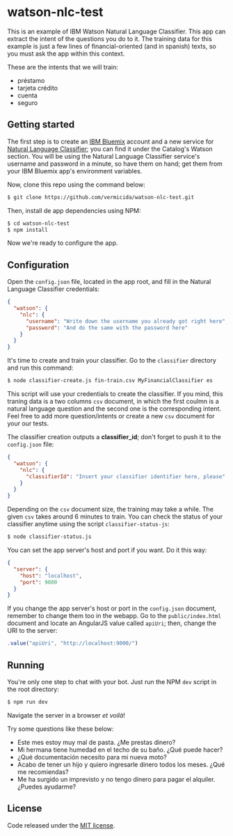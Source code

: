 # watson-nlc-test

This is an example of IBM Watson Natural Language Classifier. This app can extract the intent of the questions you do to it. The training data for this example is just a few lines of financial-oriented (and in spanish) texts, so you must ask the app within this context.

These are the intents that we will train:
- préstamo
- tarjeta crédito
- cuenta
- seguro

## Getting started

The first step is to create an [IBM Bluemix](https://console.ng.bluemix.net/) account and a new service for [Natural Language Classifier](https://console.ng.bluemix.net/catalog/services/natural-language-classifier/); you can find it under the Catalog's Watson section. You will be using the Natural Language Classifier service's username and password in a minute, so have them on hand; get them from your IBM Bluemix app's environment variables.

Now, clone this repo using the command below:
```bash
$ git clone https://github.com/vermicida/watson-nlc-test.git
```

Then, install de app dependencies using NPM:
```bash
$ cd watson-nlc-test
$ npm install
```

Now we're ready to configure the app.

## Configuration

Open the `config.json` file, located in the app root, and fill in the Natural Language Classifier credentials: 
```json
{
  "watson": {
    "nlc": {
      "username": "Write down the username you already got right here",
      "password": "And do the same with the password here"
    }
  }
}
```

It's time to create and train your classifier. Go to the `classifier` directory and run this command:
```bash
$ node classifier-create.js fin-train.csv MyFinancialClassifier es
```

This script will use your credentials to create the classifier. If you mind, this traning data is a two columns `csv` document, in which the first coulmn is a natural language question and the second one is the corresponding intent. Feel free to add more question/intents or create a new `csv` document for your our tests.

The classifier creation outputs a **classifier_id**; don't forget to push it to the `config.json` file:
```json
{
  "watson": {
    "nlc": {
      "classifierId": "Insert your classifier identifier here, please"
    }
  }
}
```

Depending on the `csv` document size, the training may take a while. The given `csv` takes around 6 minutes to train. You can check the status of your classifier anytime using the script `classifier-status-js`:
```bash
$ node classifier-status.js
```

You can set the app server's host and port if you want. Do it this way:
```json
{
  "server": {
    "host": "localhost",
    "port": 9000
  }
}
```

If you change the app server's host or port in the `config.json` document, remember to change them too in the webapp. Go to the `public/index.html` document and locate an AngularJS value called `apiUri`; then, change the URI to the server:
```javascript
.value("apiUri", "http://localhost:9000/")
```

## Running

You're only one step to chat with your bot. Just run the NPM `dev` script in the root directory:
```bash
$ npm run dev
```

Navigate the server in a browser _et voilà_!

Try some questions like these below:
- Este mes estoy muy mal de pasta. ¿Me prestas dinero?
- Mi hermana tiene humedad en el techo de su baño. ¿Qué puede hacer?
- ¿Qué documentación necesito para mi nueva moto?
- Acabo de tener un hijo y quiero ingresarle dinero todos los meses. ¿Qué me recomiendas?
- Me ha surgido un imprevisto y no tengo dinero para pagar el alquiler. ¿Puedes ayudarme?

## License

Code released under the [MIT license](./LICENSE).
